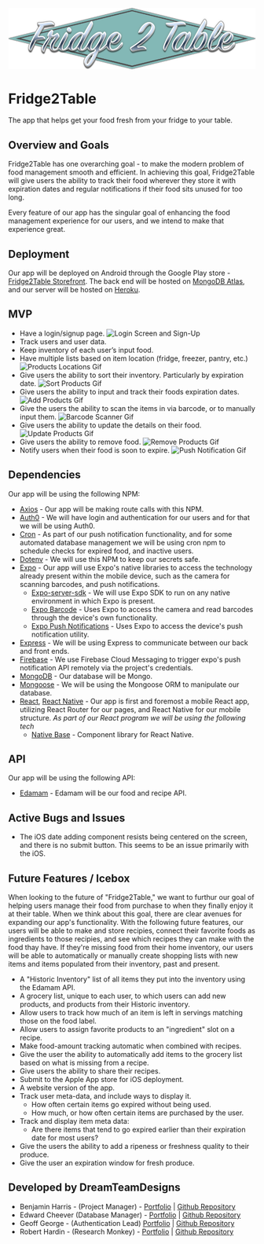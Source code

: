 ![Fridge2Table](./client/assets/fridge2table_logo.png)

# Fridge2Table
The app that helps get your food fresh from your fridge to your table.

## Overview and Goals
Fridge2Table has one overarching goal - to make the modern problem of food management smooth and efficient. In achieving this goal, Fridge2Table will give users the ability to track their food wherever they store it with expiration dates and regular notifications if their food sits unused for too long. 

Every feature of our app has the singular goal of enhancing the food management experience for our users, and we intend to make that experience great.

## Deployment 
Our app will be deployed on Android through the Google Play store - [Fridge2Table Storefront](). The back end will be hosted on [MongoDB Atlas](https://www.mongodb.com/cloud/atlas), and our server will be hosted on [Heroku](https://www.heroku.com/). 

## MVP
* Have a login/signup page. 
![Login Screen and Sign-Up]()
* Track users and user data.
* Keep inventory of each user’s input food.
* Have multiple lists based on item location (fridge, freezer, pantry, etc.)
![Products Locations Gif]()
* Give users the ability to sort their inventory. Particularly by expiration date.
![Sort Products Gif]()
* Give users the ability to input and track their foods expiration dates.
![Add Products Gif]()
* Give the users the ability to scan the items in via barcode, or to manually input them.
![Barcode Scanner Gif]()
* Give users the ability to update the details on their food.
![Update Products Gif]()
* Give users the ability to remove food.
![Remove Products Gif]()
* Notify users when their food is soon to expire.
![Push Notification Gif]()


## Dependencies
Our app will be using the following NPM:
* [Axios](https://www.npmjs.com/package/axios) - Our app will be making route calls with this NPM.
* [Auth0](https://auth0.com/) - We will have login and authentication for our users and for that we will be using Auth0.
* [Cron](https://www.npmjs.com/package/cron) - As part of our push notification functionality, and for some automated database management we will be using cron npm to schedule checks for expired food, and inactive users.
* [Dotenv](https://www.npmjs.com/package/dotenv) - We will use this NPM to keep our secrets safe.
* [Expo](https://expo.io/) - Our app will use Expo's native libraries to access the technology already present within the mobile device, such as the camera for scanning barcodes, and push notifications.
    * [Expo-server-sdk](https://github.com/expo/expo-server-sdk-node) - We will use Expo SDK to run on any native environment in which Expo is present.
    * [Expo Barcode](https://docs.expo.io/versions/latest/sdk/bar-code-scanner/) - Uses Expo to access the camera and read barcodes through the device's own functionality.
    * [Expo Push Notifications](https://docs.expo.io/versions/latest/guides/push-notifications/) - Uses Expo to access the device's push notification utility.
* [Express](https://www.npmjs.com/package/express) - We will be using Express to communicate between our back and front ends.
* [Firebase](https://firebase.google.com/) - We use Firebase Cloud Messaging to trigger expo's push notification API remotely via the project's credentials.
* [MongoDB](https://www.npmjs.com/package/mongodb) - Our database will be Mongo.
* [Mongoose](https://www.npmjs.com/package/mongoose) - We will be using the Mongoose ORM to manipulate our database.
* [React](https://reactjs.org/), [React Native](https://facebook.github.io/react-native/) - Our app is first and foremost a mobile React app, utilizing React Router for our pages, and React Native for our mobile structure.
  _As part of our React program we will be using the following tech_
  * [Native Base](https://nativebase.io/) - Component library for React Native.

## API
Our app will be using the following API:
* [Edamam](https://developer.edamam.com/) - Edamam will be our food and recipe API.

## Active Bugs and Issues
* The iOS date adding component resists being centered on the screen, and there is no submit button. This seems to be an issue primarily with the iOS.

## Future Features / Icebox
When looking to the future of "Fridge2Table," we want to furthur our goal of helping users manage their food from purchase to when they finally enjoy it at their table. When we think about this goal, there are clear avenues for expanding our app's functionality. With the following future features, our users will be able to make and store recipies, connect their favorite foods as ingredients to those recipies, and see which recipes they can make with the food thay have. If they're missing food from their home inventory, our users will be able to automatically or manually create shopping lists with new items and items populated from their inventory, past and present. 
* A "Historic Inventory" list of all items they put into the inventory using the Edamam API.
* A grocery list, unique to each user, to which users can add new products, and products from their Historic inventory.
* Allow users to track how much of an item is left in servings matching those on the food label.
* Allow users to assign favorite products to an "ingredient" slot on a recipe.
* Make food-amount tracking automatic when combined with recipes.
* Give the user the ability to automatically add items to the grocery list based on what is missing from a recipe.
* Give users the ability to share their recipes.
* Submit to the Apple App store for iOS deployment.
* A website version of the app.
* Track user meta-data, and include ways to display it.
  * How often certain items go expired without being used.
  * How much, or how often certain items are purchased by the user.
* Track and display item meta data:
  * Are there items that tend to go expired earlier than their expiration date for most users?
* Give the users the ability to add a ripeness or freshness quality to their produce.
* Give the user an expiration window for fresh produce.

## Developed by DreamTeamDesigns
* Benjamin Harris - (Project Manager) - [Portfolio](https://dreadpipe.github.io/v2) | [Github Repository](https://github.com/Dreadpipe)
* Edward Cheever (Database Manager) - [Portfolio](https://edwardcheever.herokuapp.com/) | [Github Repository](https://github.com/Druidan)
* Geoff George - (Authentication Lead) [Portfolio](http://www.geoffdgeorge.com/) | [Github Repository](https://github.com/geoffdgeorge)
* Robert Hardin - (Research Monkey) - [Portfolio](https://rhardin94.github.io/) | [Github Repository](https://github.com/Rhardin94)